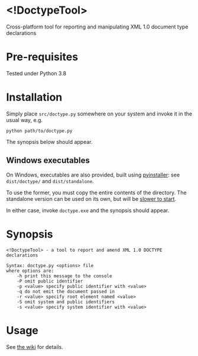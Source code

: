 # <!DoctypeTool> 
Cross-platform tool for reporting and manipulating XML 1.0 document type declarations

# Pre-requisites
Tested under Python 3.8

# Installation
Simply place `src/doctype.py` somewhere on your system and invoke it in the usual way, e.g.

```
python path/to/doctype.py
```

The synopsis below should appear.

## Windows executables
On Windows, executables are also provided, built using [pyinstaller](https://pyinstaller.org/): see `dist/doctype/` and `dist/standalone`.

To use the former, you must copy the entire contents of the directory. The standalone version can be used on its own, but will be [slower to start](https://pyinstaller.org/en/stable/operating-mode.html#how-the-one-file-program-works).

In either case, invoke `doctype.exe` and the synopsis should appear.

# Synopsis
```
<!DoctypeTool> - a tool to report and amend XML 1.0 DOCTYPE declarations

Syntax: doctype.py <options> file
where options are:
    -h print this message to the console
    -P omit public identifier
    -p <value> specify public identifier with <value>
    -q do not emit the document passed in
    -r <value> specify root element named <value>
    -S omit system and public identifiers
    -s <value> specify system identifier with <value>
```

# Usage
See [the wiki](https://github.com/AndrewSales/doctype-tool/wiki) for details.
